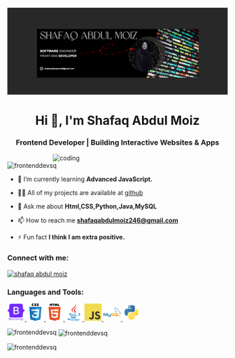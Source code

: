 ![logo](https://github.com/FrontendDevSQ/FrontendDevSQ/blob/main/githubbanner1.png)
<h1 align="center">Hi 👋, I'm Shafaq Abdul Moiz</h1>
<h3 align="center">Frontend Developer | Building Interactive Websites & Apps</h3>
<img align="right" alt="coding" width="400" src="https://camo.githubusercontent.com/c750d13d9761f9bfa715bcd06dc5b8c5430811546014e3b40118dd27ab9a46b6/68747470733a2f2f7265732e636c6f7564696e6172792e636f6d2f70726163746963616c6465762f696d6167652f66657463682f732d2d4f307531624e48732d2d2f635f6c696d6974253243665f6175746f253243666c5f70726f6772657373697665253243715f3636253243775f3838302f68747470733a2f2f6d69726f2e6d656469756d2e636f6d2f6d61782f313430302f302a5058663567653751434e3947615f434c2e676966"/>

<p align="left"> <img src="https://komarev.com/ghpvc/?username=frontenddevsq&label=Profile%20views&color=0e75b6&style=flat" alt="frontenddevsq" /> </p>

- 🌱 I’m currently learning **Advanced JavaScript.**

- 👨‍💻 All of my projects are available at [github](github)

- 💬 Ask me about **Html,CSS,Python,Java,MySQL**

- 📫 How to reach me **shafaqabdulmoiz246@gmail.com**

- ⚡ Fun fact **I think I am extra positive.**

<h3 align="left">Connect with me:</h3>
<p align="left">
<a href="https://linkedin.com/in/shafaq abdul moiz" target="blank"><img align="center" src="https://raw.githubusercontent.com/rahuldkjain/github-profile-readme-generator/master/src/images/icons/Social/linked-in-alt.svg" alt="shafaq abdul moiz" height="30" width="40" /></a>
</p>

<h3 align="left">Languages and Tools:</h3>
<p align="left"> <a href="https://getbootstrap.com" target="_blank" rel="noreferrer"> <img src="https://raw.githubusercontent.com/devicons/devicon/master/icons/bootstrap/bootstrap-plain-wordmark.svg" alt="bootstrap" width="40" height="40"/> </a> <a href="https://www.w3schools.com/css/" target="_blank" rel="noreferrer"> <img src="https://raw.githubusercontent.com/devicons/devicon/master/icons/css3/css3-original-wordmark.svg" alt="css3" width="40" height="40"/> </a> <a href="https://www.w3.org/html/" target="_blank" rel="noreferrer"> <img src="https://raw.githubusercontent.com/devicons/devicon/master/icons/html5/html5-original-wordmark.svg" alt="html5" width="40" height="40"/> </a> <a href="https://www.java.com" target="_blank" rel="noreferrer"> <img src="https://raw.githubusercontent.com/devicons/devicon/master/icons/java/java-original.svg" alt="java" width="40" height="40"/> </a> <a href="https://developer.mozilla.org/en-US/docs/Web/JavaScript" target="_blank" rel="noreferrer"> <img src="https://raw.githubusercontent.com/devicons/devicon/master/icons/javascript/javascript-original.svg" alt="javascript" width="40" height="40"/> </a> <a href="https://www.mysql.com/" target="_blank" rel="noreferrer"> <img src="https://raw.githubusercontent.com/devicons/devicon/master/icons/mysql/mysql-original-wordmark.svg" alt="mysql" width="40" height="40"/> </a> <a href="https://www.python.org" target="_blank" rel="noreferrer"> <img src="https://raw.githubusercontent.com/devicons/devicon/master/icons/python/python-original.svg" alt="python" width="40" height="40"/> </a> </p>

<p><img align="left" src="https://github-readme-stats.vercel.app/api/top-langs?username=frontenddevsq&show_icons=true&locale=en&layout=compact" alt="frontenddevsq" /></p>

<p>&nbsp;<img align="center" src="https://github-readme-stats.vercel.app/api?username=frontenddevsq&show_icons=true&locale=en" alt="frontenddevsq" /></p>

<p><img align="center" src="https://github-readme-streak-stats.herokuapp.com/?user=frontenddevsq&" alt="frontenddevsq" /></p>



